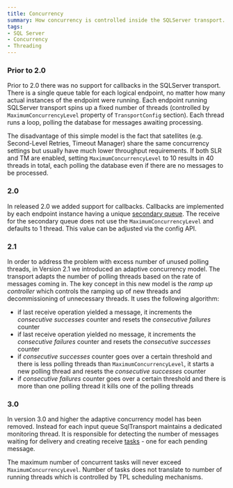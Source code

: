 ```yaml
---
title: Concurrency
summary: How concurrency is controlled inside the SQLServer transport.
tags:
- SQL Server
- Concurrency
- Threading
---
```


### Prior to 2.0

Prior to 2.0 there was no support for callbacks in the SQLServer transport. There is a single queue table for each logical endpoint, no matter how many actual instances of the endpoint were running. Each endpoint running SQLServer transport spins up a fixed number of threads (controlled by `MaximumConcurrencyLevel` property of `TransportConfig` section). Each thread runs a loop, polling the database for messages awaiting processing.

The disadvantage of this simple model is the fact that satellites (e.g. Second-Level Retries, Timeout Manager) share the same concurrency settings but usually have much lower throughput requirements. If both SLR and TM are enabled, setting `MaximumConcurrencyLevel` to 10 results in 40 threads in total, each polling the database even if there are no messages to be processed.


### 2.0

In released 2.0 we added support for callbacks. Callbacks are implemented by each endpoint instance having a unique [secondary queue](./#secondary-queues). The receive for the secondary queue does not use the `MaximumConcurrencyLevel` and defaults to 1 thread. This value can be adjusted via the config API.


### 2.1

In order to address the problem with excess number of unused polling threads, in Version 2.1 we introduced an adaptive concurrency model. The transport adapts the number of polling threads based on the rate of messages coming in. The key concept in this new model is the *ramp up controller* which controls the ramping up of new threads and decommissioning of unnecessary threads. It uses the following algorithm:
 * if last receive operation yielded a message, it increments the *consecutive successes* counter and resets the *consecutive failures* counter
 * if last receive operation yielded no message, it increments the *consecutive failures* counter and resets the *consecutive successes* counter
 * if *consecutive successes* counter goes over a certain threshold and there is less polling threads than `MaximumConcurrencyLevel`, it starts a new polling thread and resets the *consecutive successes* counter
 * if *consecutive failures* counter goes over a certain threshold and there is more than one polling thread it kills one of the polling threads

### 3.0

In version 3.0 and higher the adaptive concurrency model has been removed. Instead for each input queue SqlTransport maintains a dedicated monitoring thread. It is responsible for detecting the number of messages waiting for delivery and creating receive [tasks](https://msdn.microsoft.com/en-us/library/system.threading.tasks.task.aspx) - one for each pending message. 

The maximum number of concurrent tasks will never exceed `MaximumConcurrencyLevel`. Number of tasks does not translate to number of running threads which is controlled by TPL scheduling mechanisms.